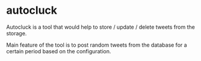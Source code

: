 # autocluck
Autocluck is a tool that would help to store / update / delete tweets from the storage.

Main feature of the tool is to post random tweets from the database for a certain period based on the configuration.
